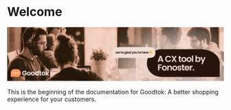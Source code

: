 # Welcome

![Community banner](/img/community.png)

This is the beginning of the documentation for Goodtok: A better shopping experience for your customers.